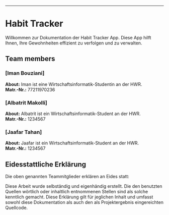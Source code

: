 
---

# Habit Tracker
Willkommen zur Dokumentation der Habit Tracker App. Diese App hilft Ihnen, Ihre Gewohnheiten effizient zu verfolgen und zu verwalten.

## Team members
### [Iman Bouziani]
**About:** Iman ist eine Wirtschaftsinformatik-Studentin an der HWR.  
**Matr.-Nr.:** 77211970236  

### [Albatrit Makolli]
**About:** Albatrit ist ein Wirtschaftsinformatik-Student an der HWR.    
**Matr.-Nr.:**  1234567  

### [Jaafar Tahan]
**About:** Jaafar ist ein Wirtschaftsinformatik-Student an der HWR.   
**Matr.-Nr.:**  1234567 

## Eidesstattliche Erklärung
Die oben genannten Teammitglieder erklären an Eides statt:

Diese Arbeit wurde selbständig und eigenhändig erstellt. 
Die den benutzten Quellen wörtlich oder inhaltlich entnommenen Stellen sind als solche kenntlich gemacht.
Diese Erklärung gilt für jeglichen Inhalt und umfasst sowohl diese Dokumentation als auch den als Projektergebnis eingereichten Quellcode.
